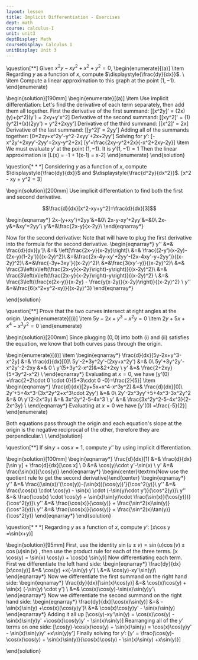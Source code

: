 ```yaml
---
layout: lesson
title: Implicit Differentiation - Exercises
dept: math
course: calculus-I
unit: unit3
deptDisplay: Math
courseDisplay: Calculus I
unitDisplay: Unit 3
---
```


\question[$**$] Given $x^2y - xy^2+x^2+y^2=0$,
\begin{enumerate}[(a)]
\item Regarding $y$ as a function of $x$, compute $\displaystyle{\frac{dy}{dx}}$. \\
\item Compute a linear approximation to this graph at the point $(1,-1).$ 
\end{enumerate}

\begin{solution}[190mm]
\begin{enumerate}[(a)]
\item
Use implicit differentiation:
Let's find the derivative of each term separately, then add them all together. First the derivative of the first summand:
\[[x^2y]' = (2x)(y)+(x^2)(y') = 2xy+y'x^2\]
Derivative of the second summand:
\[[xy^2]' = (1)(y^2)+(x)(2yy') = y^2+2xyy'\]
Derivative of the third summand:
\[[x^2]' = 2x\]
Derivative of the last summand:
\[[y^2]' = 2yy'\]
Adding all of the summands together:
\[0=2xy+x^2y'-y^2-2xyy'+2x+2yy'\]
Solving for $y'$:
\[-x^2y'+2xyy'-2yy'=2xy-y^2+2x\]
\[y'=\frac{2xy-y^2+2x}{-x^2+2xy-2y}\]
\item
We must evaluate $y'$ at the point $(1,-1)$. It is $y'(1,-1) = 1$
Then the linear approximation is \[L(x) = -1 + 1(x-1) = x-2\]
\end{enumerate}
\end{solution}

\question[$***$] Considering $y$ as a function of $x$, compute $\displaystyle{\frac{dy}{dx}}$ and $\displaystyle{\frac{d^2y}{dx^2}}$.  \[x^2 - xy + y^2 = 3\]

\begin{solution}[200mm]
Use implicit differentiation to find both the first and second derivative.

$$\frac{d}{dx}[x^2-xy+y^2]=\frac{d}{dx}[3]$$

\begin{eqnarray*}
2x-(y+xy')+2yy'&=&0\\
2x-y-xy'+2yy'&=&0\\
2x-y&=&xy'=2yy'\\
y'&=&\frac{2x-y}{x-2y}\\
\end{eqnarray*}

Now for the second derivative: Note that will have to plug the first derivative into the formula for the second derivative.
\begin{eqnarray*}
y'' &=& \frac{d}{dx}[y']\\
&=& \left[\frac{2x-y}{x-2y}\right]\\
&=& \frac{(2-y')(x-2y)-(2x-y)(1-2y')}{(x-2y)^2}\\
&=&\frac{2x-4y-xy'+2yy'-(2x-4xy'-y+2yy')}{(x-2y)^2}\\
&=&\frac{-3y+3xy'}{(x-2y)^2}\\
&=&\frac{3(xy'-y)}{(x-2y)^2}\\
&=& \frac{3\left(x\left(\frac{2x-y}{x-2y}\right)-y\right)}{(x-2y)^2}\\
&=&  \frac{3\left(x\left(\frac{2x-y}{x-2y}\right)-y\right)}{(x-2y)^2} \\
&=& \frac{3\left(\frac{x(2x-y)}{x-2y} - \frac{y(x-2y)}{x-2y}\right)}{(x-2y)^2} \\
y'' &=&\frac{6(x^2+y^2-xy)}{(x-2y)^3}
\end{eqnarray*}

\end{solution}

\question[$**$] Prove that the two curves intersect at right angles at the origin. 
\begin{enumerate}[(i)]
\item $5y - 2x + y^3 - x^2y = 0$ 
\item $2y + 5x + x^4 - x^3y^2 = 0$
\end{enumerate}

\begin{solution}[200mm]
Since plugging $(0,0)$ into both (i) and (ii) satisfies the equation, we know that both curves pass through the origin. 

\begin{enumerate}[(i)]
\item
\begin{eqnarray*}
\frac{d}{dx}[5y-2x+y^3-x^2y] &=& \frac{d}{dx}[0]\\
5y'-2+3y^2y'-(2xy+x^2y') &=& 0\\
5y'+3y^2y'-x^2y'-2-2xy &=& 0 \\
y'(5+3y^2-x^2)&=&2+2xy \\
y' &=& \frac{2+2xy}{5+3y^2-x^2} \\
\end{eqnarray*}
Evaluating at $x = 0$, we have 
\[y'(0) =\frac{2+2\cdot 0 \cdot 0}{5+3\cdot 0 -0}=\frac{2}{5}\]
\item
\begin{eqnarray*}
\frac{d}{dx}[2y+5x+x^4-x^3y^2] &=& \frac{d}{dx}[0]\\
2y'+5+4x^3-(3x^2y^2+x^3\cdot 2yy') &=& 0\\
2y'-2x^3yy'+5+4x^3-3x^2y^2 &=& 0\\
y'(2-2x^3y) &=& 3x^2y^2-5-4x^3 \\
y' &=& \frac{3x^2y^2-5-4x^3}{2-2x^3y} \\
\end{eqnarray*}
Evaluating at $x = 0$ we have \[y'(0) =\frac{-5}{2}\]
\end{enumerate}

Both equations pass through the origin and each equation's slope at the origin is the negative reciprocal of the other, therefore they are perpendicular.\\
\\
\end{solution}

\question[$**$] If $\sin y + \cos x = 1$, compute $y''$ by using implicit differentiation. 

\begin{solution}[100mm]
\begin{eqnarray*}
\frac{d}{dx}[1] &=& \frac{d}{dx}[\sin y] + \frac{d}{dx}[\cos x] \\
0 &=& \cos(y)\cdot y'-\sin(x) \\
y' &=& \frac{\sin(x)}{\cos(y)}
\end{eqnarray*}
\begin{center}\textrm{Now use the quotient rule to get the second derivative}\end{center}
\begin{eqnarray*}
y'' &=& \frac{(\sin(x))'(\cos(y))-(\sin(x))(\cos(y))'}{\cos^2(y)}\\
y'' &=& \frac{\cos(x) \cdot \cos(y) - \sin(x) \cdot (-\sin(y)\cdot y')}{\cos^2(y)}\\
y'' &=& \frac{\cos(x) \cdot \cos(y) + \sin(x)\sin(y)\cdot \frac{\sin(x)}{\cos(y)})}{\cos^2(y)}\\
y'' &=& \frac{\cos(x)}{\cos(y)} + \frac{\sin^2(x)\sin(y)}{\cos^3(y)}\\
y'' &=& \frac{\cos(x)}{\cos(y)} + \frac{\sin^2(x)\tan(y)}{\cos^2(y)}
\end{eqnarray*}
\end{solution}

\question[$***$] Regarding $y$ as a function of $x$, compute $y'$:
\[x\cos y =\sin(x+y)\]

\begin{solution}[95mm]
First, use the identity $\sin(u\pm v) = \sin(u)\cos(v) \pm \cos(u)\sin(v)$ , then use the product rule for each of the three terms.
\[x \cos(y) = \sin(x) \cos(y) + \cos(x) \sin(y)\]
Now differentiating each term. First we differentiate the left hand side:
\begin{eqnarray*}
\frac{dy}{dx}[x\cos(y)] &=& \cos(y) +x(-\sin(y) y')  \\
&=& \cos(y)-xy'\sin(y)\\
\end{eqnarray*}
Now we differentiate the first summand on the right hand side:
\begin{eqnarray*}
\frac{dy}{dx}[\sin(x)\cos(y)] &=& \cos(x)\cos(y) + \sin(x) (-\sin(y) \cdot y') \\
&=& \cos(x)\cos(y)-\sin(x)\sin(y)y'\\ 
\end{eqnarray*}
Now we differentiate the second summand on the right hand side:
\begin{eqnarray*}
\frac{dy}{dx}[\cos(x)\sin(y)] &=& -\sin(x)\sin(y) +\cos(x)(\cos(y)y')\\
&=& \cos(x)\cos(y)y' - \sin(x)\sin(y)
\end{eqnarray*}
Adding it all up
\[\cos(y)-xy'\sin(y) = \cos(x)\cos(y) - \sin(x)\sin(y)y' +\cos(x)\cos(y)y' - \sin(x)\sin(y)\]
Rearranging all of the $y'$ terms on one side:
\[\cos(y)-\cos(x)\cos(y) + \sin(x)\sin(y) = \cos(x)\cos(y)y' - \sin(x)\sin(y)y' +x\sin(y)y'\]
Finally solving for $y'$:
\[y' = \frac{\cos(y)-\cos(x)\cos(y) + \sin(x)\sin(y)}{\cos(x)\cos(y) - \sin(x)\sin(y) +x\sin(y)}\] 

\end{solution}
